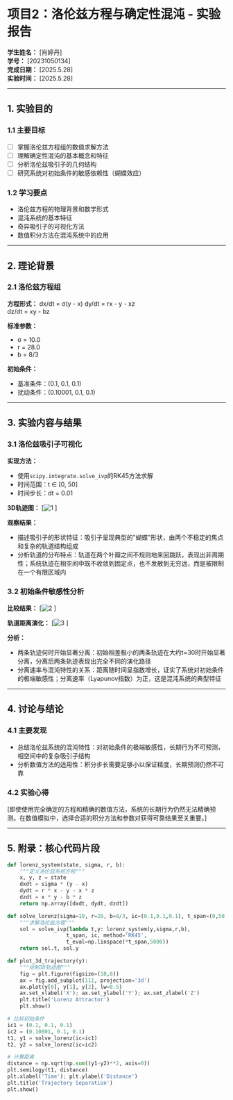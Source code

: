 # 项目2：洛伦兹方程与确定性混沌 - 实验报告

**学生姓名：** [肖婷丹]  
**学号：** [20231050134]  
**完成日期：** [2025.5.28]  
**实验时间：** [2025.5.28]

---

## 1. 实验目的

### 1.1 主要目标
- [ ] 掌握洛伦兹方程组的数值求解方法
- [ ] 理解确定性混沌的基本概念和特征
- [ ] 分析洛伦兹吸引子的几何结构
- [ ] 研究系统对初始条件的敏感依赖性（蝴蝶效应）

### 1.2 学习要点
- 洛伦兹方程的物理背景和数学形式
- 混沌系统的基本特征
- 奇异吸引子的可视化方法
- 数值积分方法在混沌系统中的应用

---

## 2. 理论背景

### 2.1 洛伦兹方程组

**方程形式：**
dx/dt = σ(y - x)
dy/dt = rx - y - xz  
dz/dt = xy - bz


**标准参数：**
- σ = 10.0
- r = 28.0
- b = 8/3

**初始条件：**
- 基准条件：(0.1, 0.1, 0.1)
- 扰动条件：(0.10001, 0.1, 0.1)

---

## 3. 实验内容与结果

### 3.1 洛伦兹吸引子可视化

**实现方法：**
- 使用`scipy.integrate.solve_ivp`的RK45方法求解
- 时间范围：t ∈ [0, 50]
- 时间步长：dt = 0.01

**3D轨迹图：**
[![1](https://github.com/user-attachments/assets/7084b501-c37e-4e99-831b-d7ebe4343468)
]

**观察结果：**
- 描述吸引子的形状特征：吸引子呈现典型的"蝴蝶"形状，由两个不稳定的焦点和复杂的轨道结构组成
- 分析轨道的分布特点：轨道在两个叶瓣之间不规则地来回跳跃，表现出非周期性；系统轨迹在相空间中既不收敛到固定点，也不发散到无穷远，而是被限制在一个有限区域内

### 3.2 初始条件敏感性分析

**比较结果：**
[![2](https://github.com/user-attachments/assets/5bdd4f45-fd99-48c6-b7c6-bb28d541a426)
]

**轨道距离演化：**
[![3](https://github.com/user-attachments/assets/e1a95cc9-83a2-4814-aeb2-c24421c3cc32)
]

**分析：**
- 两条轨迹何时开始显著分离：初始相差极小的两条轨迹在大约t=30时开始显著分离，分离后两条轨迹表现出完全不同的演化路径
- 分离速率与混沌特性的关系：距离随时间呈指数增长，证实了系统对初始条件的极端敏感性；分离速率（Lyapunov指数）为正，这是混沌系统的典型特征

---

## 4. 讨论与结论

### 4.1 主要发现
- 总结洛伦兹系统的混沌特性：对初始条件的极端敏感性，长期行为不可预测，相空间中的复杂吸引子结构
- 分析数值方法的适用性：积分步长需要足够小以保证精度，长期预测仍然不可靠

### 4.2 实验心得
[即使使用完全确定的方程和精确的数值方法，系统的长期行为仍然无法精确预测。在数值模拟中，选择合适的积分方法和参数对获得可靠结果至关重要。]

---

## 5. 附录：核心代码片段

```python
def lorenz_system(state, sigma, r, b):
    """定义洛伦兹系统方程"""
    x, y, z = state
    dxdt = sigma * (y - x)
    dydt = r * x - y - x * z
    dzdt = x * y - b * z
    return np.array([dxdt, dydt, dzdt])

def solve_lorenz(sigma=10, r=28, b=8/3, ic=(0.1,0.1,0.1), t_span=(0,50)):
    """求解洛伦兹方程"""
    sol = solve_ivp(lambda t,y: lorenz_system(y,sigma,r,b),
                   t_span, ic, method='RK45', 
                   t_eval=np.linspace(*t_span,5000))
    return sol.t, sol.y

def plot_3d_trajectory(y):
    """绘制3D轨迹图"""
    fig = plt.figure(figsize=(10,8))
    ax = fig.add_subplot(111, projection='3d')
    ax.plot(y[0], y[1], y[2], lw=0.5)
    ax.set_xlabel('X'); ax.set_ylabel('Y'); ax.set_zlabel('Z')
    plt.title('Lorenz Attractor')
    plt.show()

# 比较初始条件
ic1 = (0.1, 0.1, 0.1)
ic2 = (0.10001, 0.1, 0.1)
t1, y1 = solve_lorenz(ic=ic1)
t2, y2 = solve_lorenz(ic=ic2)

# 计算距离
distance = np.sqrt(np.sum((y1-y2)**2, axis=0))
plt.semilogy(t1, distance)
plt.xlabel('Time'); plt.ylabel('Distance')
plt.title('Trajectory Separation')
plt.show()
```
